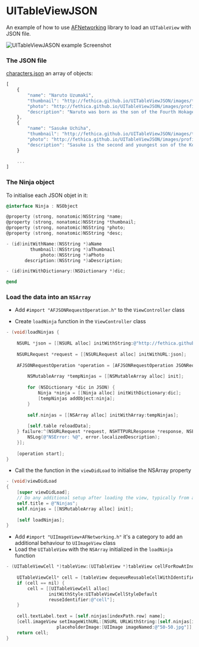 UITableViewJSON
===============

An example of how to use [AFNetworking](http://github.com/AFNetworking/AFNetworking) library to load an `UITableView` with JSON file.

<img src="http://fethica.github.io/UITableViewJSON/images/screenshot.png" alt="UITableViewJASON example Screenshot" />

### The JSON file

[characters.json](http://github.com/fethica/UITableViewJSON/blob/gh-pages/characters.json) an array of objects:

```javascript
[
    {
        "name": "Naruto Uzumaki",
        "thumbnail": "http://fethica.github.io/UITableViewJSON/images/thumbs/naruto.png",
        "photo": "http://fethica.github.io/UITableViewJSON/images/profile/naruto.png",
        "description": "Naruto was born as the son of the Fourth Hokage, Minato Namikaze..."
    },
    {
        "name": "Sasuke Uchiha",
        "thumbnail": "http://fethica.github.io/UITableViewJSON/images/thumbs/sasuke.png",
        "photo": "http://fethica.github.io/UITableViewJSON/images/profile/sasuke.jpg",
        "description": "Sasuke is the second and youngest son of the Konoha Military Police Force ..."
    }
    
    ...
]
```

### The Ninja object

To initialise each JSON objet in it:

```objectivec
@interface Ninja : NSObject

@property (strong, nonatomic)NSString *name;
@property (strong, nonatomic)NSString *thumbnail;
@property (strong, nonatomic)NSString *photo;
@property (strong, nonatomic)NSString *desc;

- (id)initWithName:(NSString *)aName
         thumbnail:(NSString *)aThumbnail
             photo:(NSString *)aPhoto
       description:(NSString *)aDescription;

- (id)initWithDictionary:(NSDictionary *)dic;

@end
```

### Load the data into an `NSArray`
* Add `#import "AFJSONRequestOperation.h"` to the `ViewController` class

* Create `loadNinja` function in the `ViewController` class

```objectivec
- (void)loadNinjas {
    
    NSURL *json = [[NSURL alloc] initWithString:@"http://fethica.github.io/UITableViewJSON/characters.json"];
    
    NSURLRequest *request = [[NSURLRequest alloc] initWithURL:json];
    
    AFJSONRequestOperation *operation = [AFJSONRequestOperation JSONRequestOperationWithRequest:request success:^(NSURLRequest *request, NSHTTPURLResponse *response, id JSON) {
        
        NSMutableArray *tempNinjas = [[NSMutableArray alloc] init];
        
        for (NSDictionary *dic in JSON) {
            Ninja *ninja = [[Ninja alloc] initWithDictionary:dic];
            [tempNinjas addObject:ninja];
        }
        
        self.ninjas = [[NSArray alloc] initWithArray:tempNinjas];
        
        [self.table reloadData];
    } failure:^(NSURLRequest *request, NSHTTPURLResponse *response, NSError *error, id JSON) {
        NSLog(@"NSError: %@", error.localizedDescription);
    }];
    
    [operation start];
}
```

* Call the the function in the `viewDidLoad` to initialise the NSArray property

```objectivec
- (void)viewDidLoad
{
    [super viewDidLoad];
	// Do any additional setup after loading the view, typically from a nib.
    self.title = @"Ninjas";
    self.ninjas = [[NSMutableArray alloc] init];
    
    [self loadNinjas];
}
```

* Add `#import "UIImageView+AFNetworking.h"` it's a category to add an additional behaviour to `UIImageView` class
* Load the `UITableView` with the `NSArray` initialized in the `loadNinja` function

```objectivec
- (UITableViewCell *)tableView:(UITableView *)tableView cellForRowAtIndexPath:(NSIndexPath *)indexPath{
    
    UITableViewCell* cell = [tableView dequeueReusableCellWithIdentifier:@"cell"];
    if (cell == nil) {
        cell = [[UITableViewCell alloc]
                initWithStyle:UITableViewCellStyleDefault
                reuseIdentifier:@"cell"];
    }
    
    cell.textLabel.text = [self.ninjas[indexPath.row] name];
    [cell.imageView setImageWithURL:[NSURL URLWithString:[self.ninjas[indexPath.row] thumbnail]]
                   placeholderImage:[UIImage imageNamed:@"50-50.jpg"]];
    return cell;
}
```


